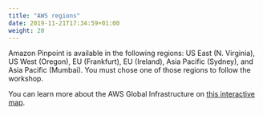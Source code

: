 ```yaml
---
title: "AWS regions"
date: 2019-11-21T17:34:59+01:00
weight: 20
---
```


Amazon Pinpoint is available in the following regions:
US East (N. Virginia), US West (Oregon), EU (Frankfurt), EU (Ireland), Asia Pacific (Sydney), and Asia Pacific (Mumbai). You must chose one of those regions to follow the workshop.

You can learn more about the AWS Global Infrastructure on [this interactive map](https://www.infrastructure.aws/).
